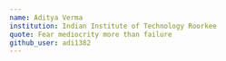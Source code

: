 ```yaml
---
name: Aditya Verma
institution: Indian Institute of Technology Roorkee
quote: Fear mediocrity more than failure
github_user: adi1382
---
```

